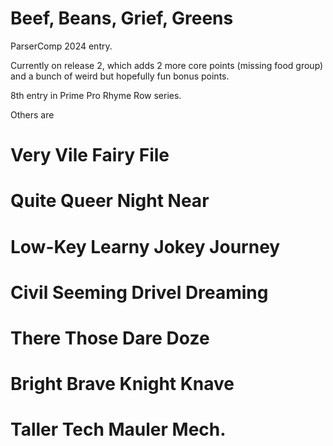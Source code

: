 # Beef, Beans, Grief, Greens

ParserComp 2024 entry.

Currently on release 2, which adds 2 more core points (missing food group) and a bunch of weird but hopefully fun bonus points.

8th entry in Prime Pro Rhyme Row series.

Others are

# Very Vile Fairy File
# Quite Queer Night Near
# Low-Key Learny Jokey Journey
# Civil Seeming Drivel Dreaming
# There Those Dare Doze
# Bright Brave Knight Knave
# Taller Tech Mauler Mech.
